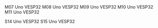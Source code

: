 M07             Uno             VESP32
M08             Uno             VESP32
M09             Uno             VESP32
M10             Uno             VESP32
M11             Uno             VESP32

S14             Uno             VESP32
S15             Uno             VESP32